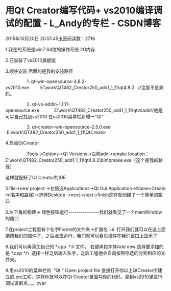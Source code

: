 # 用Qt Creator编写代码+ vs2010编译调试的配置 - L_Andy的专栏 - CSDN博客

2015年10月20日 20:51:45[卡哥](https://me.csdn.net/L_Andy)阅读数：2716



1.我在的系统是win7 64位的操作系统 2G内存

2.已安装了vs2010旗舰版

3.顺序安装 后面的是我的安装路径

                 1. qt-win-opensource-4.8.2-vs2010.exe         E:\work\QT482_Creator250_add1_1_11\qt4.8.2   //注意不是源码。

                 2. qt-vs-addin-1.1.11-opensource.exe            E:\work\QT482_Creator250_add1_1_11\qtvsadd//他是可以自己找到vs2010 在vs2010菜单栏新增一“Qt”

                 3. qt-creator-win-opensource-2.5.0.exe          E:\work\QT482_Creator250_add1_1_11\QtCreator

4.启动QtCreator

                 Tools->Options->Qt Versions->右侧add->qmake location：E:\work\QT482_Creator250_add1_1_11\qt4.8.2\bin\qmake.exe（这个是我的路径）

这样就配好了Qt Creator的IDE

5.file->new project ->左侧选Applications->Qt Gui Application->Name+Create in(名字和路径)->选择Desktop ->next->next->finish这样就创建了一个简单的窗口

6.左下角的构建-> 绿色按钮运行---------------我们就看见了一个mainWindow的窗口

7.在project工程里有个名字Forms的文件夹->扩展名 .ui  打开我们就可以在这上面拖拽我们的控件了，之后点击运行，我们就可以看见控件在我们窗口上显示了

8.我们可以再添加自己的 *.cpp  *.h 文件， 右键黑色字体Add new 选择要添加的是 *.cpp *.h  选择一样之后输入名字，之后工程他会自动按照你选的分到相应的文件夹。

9.用vs2010的菜单栏的  “Qt " Open project file 直接打开你以上QtCreator所建立的.pro工程，这样你就可以在Qt Creator里面写你的代码，拿到vs2010里进行调试设断点。。。over 

